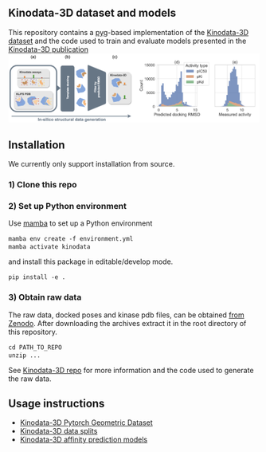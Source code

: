 ## Kinodata-3D dataset and models
This repository contains a [pyg](https://pytorch-geometric.readthedocs.io/en/latest/)-based implementation
of the [Kinodata-3D dataset](add_repo_link) and the code used to train and evaluate models
presented in the [Kinodata-3D publication](add_paper_link)
![](_static/dataset_generation.png)
##
## Installation
We currently only support installation from source.
### 1) Clone this repo
### 2) Set up Python environment
Use [mamba](https://mamba.readthedocs.io/en/latest/micromamba-installation.html#umamba-install) to set up a Python environment
```
mamba env create -f environment.yml
mamba activate kinodata
```
and install this package in editable/develop mode.
```
pip install -e .
```
### 3) Obtain raw data
The raw data, docked poses and kinase pdb files, can be obtained [from Zenodo](add_zenodo_link). 
After downloading the archives extract it in the root directory of this repository.
```
cd PATH_TO_REPO
unzip ...
```
See [Kinodata-3D repo](add_repo_link) for more information and the code used to generate the raw data.

## Usage instructions
- [Kinodata-3D Pytorch Geometric Dataset](examples/pyg_dataset.ipynb)
- [Kinodata-3D data splits](examples/data_splits.ipynb)
- [Kinodata-3D affinity prediction models](examples/models.ipynb)
